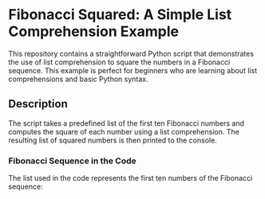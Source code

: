 # Fibonacci Squared: A Simple List Comprehension Example

This repository contains a straightforward Python script that demonstrates the use of list comprehension to square the numbers in a Fibonacci sequence. This example is perfect for beginners who are learning about list comprehensions and basic Python syntax.

## Description

The script takes a predefined list of the first ten Fibonacci numbers and computes the square of each number using a list comprehension. The resulting list of squared numbers is then printed to the console.

### Fibonacci Sequence in the Code

The list used in the code represents the first ten numbers of the Fibonacci sequence:
